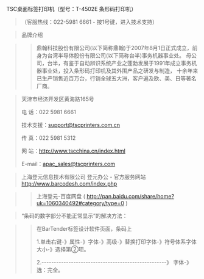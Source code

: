 TSC桌面标签打印机（型号：T-4502E 条形码打印机）

>（客服热线：022-5981 6661 - 按1号键，进入技术支持）

> 品牌介绍

>>  鼎翰科技股份有限公司(以下简称鼎翰)于2007年8月1日正式成立，前身为台湾半导体股份有限公司(以下简称台半)事务机器事业处。
母公司，台半，有鉴于自动辨识系统产业之蓬勃发展于1991年成立事务机器事业处，投入条形码打印机及其外围产品之研发与制造，
十余年来已生产销售近百万台，行销全球五大洲，客户遍及欧、美、日等著名厂商。

> 天津市经济开发区黄海路165号 
>
> 电 话：022 5981 6661
>
> 技术支援：support@tscprinters.com.cn
> 
> 传 真：022 5981 5312
>
> 网 站：http://www.tscchina.cn/index.html 
>
> E-mail：apac_sales@tscprinters.com

> 上海登元信息技术有限公司 登元办公 - 官方服务网站 
> http://www.barcodesh.com/index.php 



>>  上海登元-百度网盘 ( http://pan.baidu.com/share/home?uk=1060340492#category/type=0 )

> “条码的数字部分不能正常显示”的解决方法：

>>在BarTender标签设计软件页面，条码上
>>
>> 1.单击右键-》属性-》字体-》高级-》替换打印字体-》符号体系字体大小-》选择第②项。
>>
>>2.---------------------------------------------------》 字体-》选：完全。
